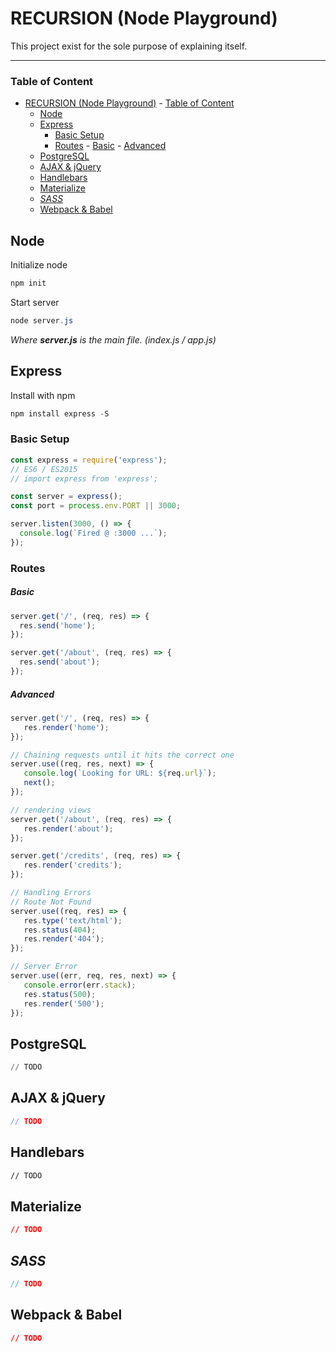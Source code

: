 # RECURSION (Node Playground)

This project exist for the sole purpose of explaining itself.

---

### Table of Content

- [RECURSION (Node Playground)](#recursion-node-playground)
        - [Table of Content](#table-of-content)
    - [Node](#node)
    - [Express](#express)
        - [Basic Setup](#basic-setup)
        - [Routes](#routes)
                - [Basic](#basic)
                - [Advanced](#advanced)
    - [PostgreSQL](#postgresql)
    - [AJAX & jQuery](#ajax-jquery)
    - [Handlebars](#handlebars)
    - [Materialize](#materialize)
    - [*SASS*](#sass)
    - [Webpack & Babel](#webpack-babel)

## Node

Initialize node

```powershell
npm init
```

Start server

```powershell
node server.js
```
*Where **server.js** is the main file. (index.js / app.js)*

## Express

Install with npm

```powershell
npm install express -S
```

### Basic Setup

``` javascript
const express = require('express');
// ES6 / ES2015
// import express from 'express';

const server = express();
const port = process.env.PORT || 3000;

server.listen(3000, () => {
  console.log(`Fired @ :3000 ...`);
});
```

### Routes

##### Basic

``` javascript
server.get('/', (req, res) => {
  res.send('home');
});

server.get('/about', (req, res) => {
  res.send('about');
});
```

##### Advanced

``` javascript
server.get('/', (req, res) => {
   res.render('home');
});

// Chaining requests until it hits the correct one
server.use((req, res, next) => {
   console.log(`Looking for URL: ${req.url}`);
   next();
});

// rendering views
server.get('/about', (req, res) => {
   res.render('about');
});

server.get('/credits', (req, res) => {
   res.render('credits');
});

// Handling Errors
// Route Not Found
server.use((req, res) => {
   res.type('text/html');
   res.status(404);
   res.render('404');
});

// Server Error
server.use((err, req, res, next) => {
   console.error(err.stack);
   res.status(500);
   res.render('500');
});
```

## PostgreSQL

```sql
// TODO
```

## AJAX & jQuery

```javascript
// TODO
```

## Handlebars

```handlebars
// TODO
```

## Materialize

```css
// TODO
```

## *SASS*

```sass
// TODO
```
## Webpack & Babel

```json
// TODO
```